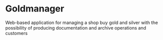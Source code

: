 Goldmanager
===========

Web-based application for managing a shop buy gold and silver with the possibility of producing documentation and archive operations and customers
